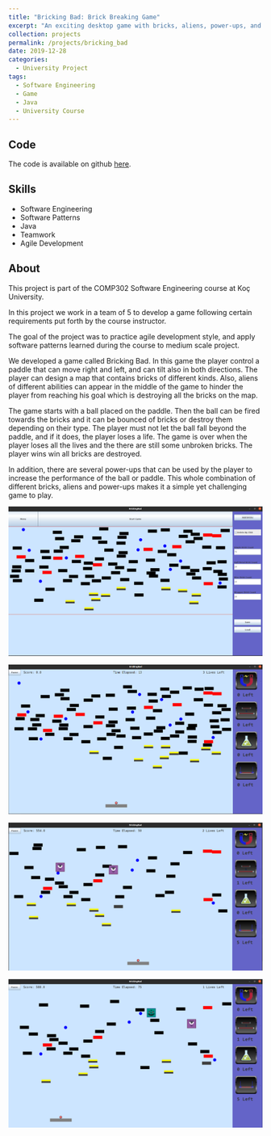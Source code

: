 ```yaml
---
title: "Bricking Bad: Brick Breaking Game"
excerpt: "An exciting desktop game with bricks, aliens, power-ups, and more interesting stuff."
collection: projects
permalink: /projects/bricking_bad
date: 2019-12-28
categories:
  - University Project
tags:
  - Software Engineering
  - Game
  - Java
  - University Course
---
```


## Code

The code is available on github [here](https://github.com/NazirNayal8/BrickingBad).

## Skills

* Software Engineering
* Software Patterns
* Java
* Teamwork
* Agile Development

## About

This project is part of the COMP302 Software Engineering course at Koç University.

In this project we work in a team of 5 to develop a game following certain requirements put forth
by the course instructor.

The goal of the project was to practice agile development style, and apply software patterns learned during
the course to medium scale project.

We developed a game called Bricking Bad. In this game the player control a paddle that can move right and left, and can tilt also in both directions. The player can design
a map that contains bricks of different kinds. Also, aliens of different abilities can appear in the middle of the game to hinder the player from reaching his goal which is
destroying all the bricks on the map.

The game starts with a ball placed on the paddle. Then the ball can be fired towards the bricks and it can be bounced of bricks or destroy them depending on their type.
The player must not let the ball fall beyond the paddle, and if it does, the player loses a life. The game is over when the player loses all the lives and the there are still some unbroken bricks. The player wins win all bricks are destroyed.

In addition, there are several power-ups that can be used by the player to increase the performance of the ball or paddle. This whole combination of different bricks, aliens and power-ups makes it a simple yet challenging game to play.

![Bricking Bad Overview](../images/bricking_bad_1.png)

![Bricking Bad Overview](../images/bricking_bad_2.png)

![Bricking Bad Overview](../images/bricking_bad_3.png)

![Bricking Bad Overview](../images/bricking_bad_4.png)
